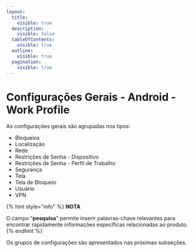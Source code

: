 ```yaml
---
layout:
  title:
    visible: true
  description:
    visible: false
  tableOfContents:
    visible: true
  outline:
    visible: true
  pagination:
    visible: true
---
```


# Configurações Gerais - Android - Work Profile

As configurações gerais são agrupadas nos tipos:

* Bloqueios
* Localização
* Rede
* Restrições de Senha - Dispositivo
* Restrições de Senha - Perfil de Trabalho
* Segurança
* Tela
* Tela de Bloqueio
* Usuário
* VPN

{% hint style="info" %}
**NOTA**

O campo "**pesquisa**" permite inserir palavras-chave relevantes para encontrar rapidamente informações específicas relacionadas ao produto.
{% endhint %}

Os grupos de configurações são apresentados nas próximas subseções.
